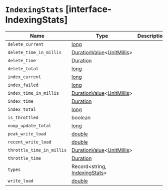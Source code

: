 # `IndexingStats` [interface-IndexingStats]

| Name | Type | Description |
| - | - | - |
| `delete_current` | [long](./long.md) | &nbsp; |
| `delete_time_in_millis` | [DurationValue](./DurationValue.md)<[UnitMillis](./UnitMillis.md)> | &nbsp; |
| `delete_time` | [Duration](./Duration.md) | &nbsp; |
| `delete_total` | [long](./long.md) | &nbsp; |
| `index_current` | [long](./long.md) | &nbsp; |
| `index_failed` | [long](./long.md) | &nbsp; |
| `index_time_in_millis` | [DurationValue](./DurationValue.md)<[UnitMillis](./UnitMillis.md)> | &nbsp; |
| `index_time` | [Duration](./Duration.md) | &nbsp; |
| `index_total` | [long](./long.md) | &nbsp; |
| `is_throttled` | boolean | &nbsp; |
| `noop_update_total` | [long](./long.md) | &nbsp; |
| `peak_write_load` | [double](./double.md) | &nbsp; |
| `recent_write_load` | [double](./double.md) | &nbsp; |
| `throttle_time_in_millis` | [DurationValue](./DurationValue.md)<[UnitMillis](./UnitMillis.md)> | &nbsp; |
| `throttle_time` | [Duration](./Duration.md) | &nbsp; |
| `types` | Record<string, [IndexingStats](./IndexingStats.md)> | &nbsp; |
| `write_load` | [double](./double.md) | &nbsp; |
